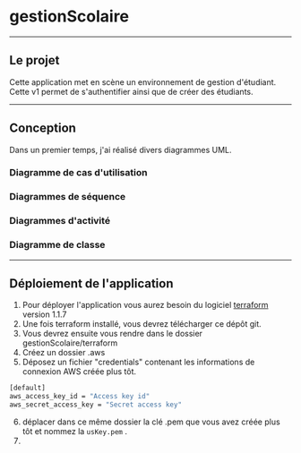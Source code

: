 # gestionScolaire
---
## Le projet

Cette application met en scène un environnement de gestion d'étudiant. Cette v1 permet de s'authentifier ainsi que de créer des étudiants.

---

## Conception

Dans un premier temps, j'ai réalisé divers diagrammes UML.

### Diagramme de cas d'utilisation

### Diagrammes de séquence

### Diagrammes d'activité

### Diagramme de classe

---

## Déploiement de l'application

1. Pour déployer l'application vous aurez besoin du logiciel [terraform](https://www.terraform.io/downloads) version 1.1.7
2. Une fois terraform installé, vous devrez télécharger ce dépôt git.
3. Vous devrez ensuite vous rendre dans le dossier gestionScolaire/terraform
4. Créez un dossier .aws
5. Déposez un fichier "credentials" contenant les informations de connexion AWS créée plus tôt.
```sh
[default]
aws_access_key_id = "Access key id"
aws_secret_access_key = "Secret access key"
```
6. déplacer dans ce même dossier la clé .pem que vous avez créée plus tôt et nommez la `usKey.pem` .
7. 
